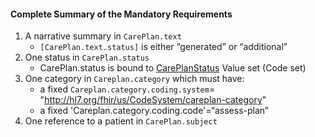 #### Complete Summary of the Mandatory Requirements

1.  A narrative summary in `CarePlan.text`
    -   `[CarePlan.text.status]` is either “generated” or “additional”
1.  One status in `CarePlan.status`
    -   CarePlan.status is bound to [CarePlanStatus] Value set (Code set)
1.  One category in `Careplan.category` which must have:
    -   a fixed `Careplan.category.coding.system`= "http://hl7.org/fhir/us/CodeSystem/careplan-category"
    -   a fixed 'Careplan.category.coding.code'=“assess-plan”
1.  One reference to a patient in `CarePlan.subject`


  [CarePlan.text.status]: http://hl7.org/fhir/valueset-narrative-status.html
  [CarePlanStatus]: http://hl7.org/fhir/valueset-care-plan-status.html
 [http://hl7.org/fhir/us/daf/CodeSystem/careplan-category]: CodeSystem-careplan-category.html
